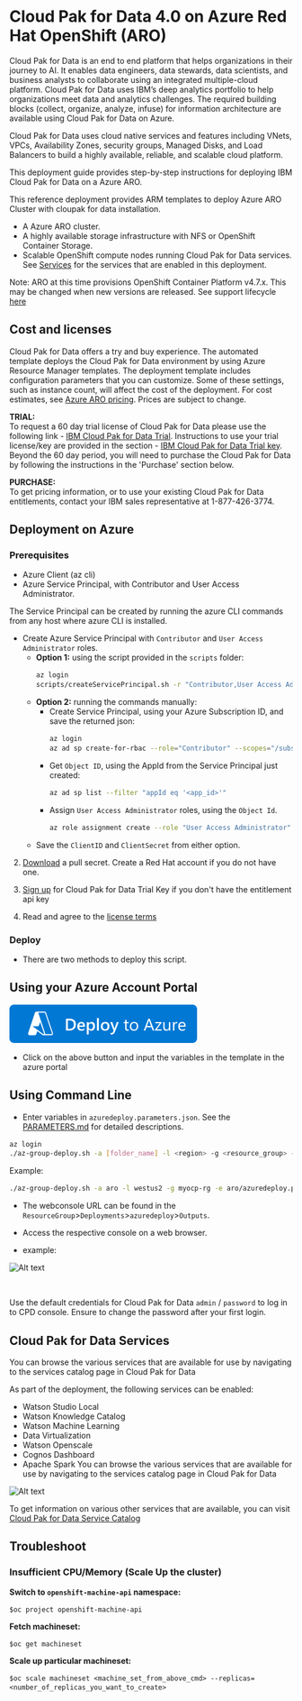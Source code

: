 # Cloud Pak for Data 4.0 on Azure Red Hat OpenShift (ARO)

Cloud Pak for Data is an end to end platform that helps organizations in their journey to AI. It enables data engineers, data stewards, data scientists, and business analysts to collaborate using an integrated multiple-cloud platform.
Cloud Pak for Data uses IBM’s deep analytics portfolio to help organizations meet data and analytics challenges. The required building blocks (collect, organize, analyze, infuse) for information architecture are available using Cloud Pak for Data on Azure.

Cloud Pak for Data uses cloud native services and features including VNets, VPCs, Availability Zones, security groups, Managed Disks, and Load Balancers to build a highly available, reliable, and scalable cloud platform.

This deployment guide provides step-by-step instructions for deploying IBM Cloud Pak for Data on a Azure ARO.

This reference deployment provides ARM templates to deploy Azure ARO Cluster with cloupak for data installation.

 - A Azure ARO cluster.
 - A highly available storage infrastructure with NFS or OpenShift Container Storage.
 - Scalable OpenShift compute nodes running Cloud Pak for Data services. See [Services](#cloud-pak-for-data-services) for the services that are enabled in this deployment.
 
 Note: ARO at this time provisions OpenShift Container Platform v4.7.x. This may be changed when new versions are released. See support lifecycle [here](https://docs.microsoft.com/en-us/azure/openshift/support-lifecycle)

## Cost and licenses
Cloud Pak for Data offers a try and buy experience.
The automated template deploys the Cloud Pak for Data environment by using Azure Resource Manager templates.
The deployment template includes configuration parameters that you can customize. Some of these settings, such as instance count, will affect the cost of the deployment. For cost estimates, see [Azure ARO pricing](https://azure.microsoft.com/en-in/pricing/details/openshift/). Prices are subject to change.

**TRIAL:**<br/>
To request a 60 day trial license of Cloud Pak for Data please use the following link - [IBM Cloud Pak for Data Trial](https://www.ibm.com/account/reg/us-en/signup?formid=urx-42212).
Instructions to use your trial license/key are provided in the section - [IBM Cloud Pak for Data Trial key](#IBM-Cloud-Pak-for-Data-Trial-key).
Beyond the 60 day period, you will need to purchase the Cloud Pak for Data by following the instructions in the 'Purchase' section below.

**PURCHASE:**<br/>
To get pricing information, or to use your existing Cloud Pak for Data entitlements, contact your IBM sales representative at 1-877-426-3774. 

## Deployment on Azure

### Prerequisites
- Azure Client (az cli)
- Azure Service Principal, with Contributor and User Access Administrator.

The Service Principal can be created by running the azure CLI commands from any host where azure CLI is installed.

  * Create Azure Service Principal with `Contributor` and `User Access Administrator` roles.
    * **Option 1:** using the script provided in the `scripts` folder:
      ```bash
      az login
      scripts/createServicePrincipal.sh -r "Contributor,User Access Administrator"
      ```
    * **Option 2:** running the commands manually:
      * Create Service Principal, using your Azure Subscription ID, and save the returned json:
        ```bash
        az login
        az ad sp create-for-rbac --role="Contributor" --scopes="/subscriptions/<subscription_id>"
        ```
      * Get `Object ID`, using the AppId from the Service Principal just created:
        ```bash
        az ad sp list --filter "appId eq '<app_id>'"
        ```
      * Assign `User Access Administrator` roles, using the `Object Id`.
        ```bash
        az role assignment create --role "User Access Administrator" --assignee-object-id "<object_id>"
        ```
    * Save the `ClientID` and `ClientSecret` from either option.

2. [Download](https://cloud.redhat.com/openshift/install/pull-secret) a pull secret. Create a Red Hat account if you do not have one.

3. [Sign up](https://www.ibm.com/account/reg/us-en/signup?formid=urx-42212) for Cloud Pak for Data Trial Key if you don't have the entitlement api key

4. Read and agree to the [license terms](https://ibm.biz/BdqyB2)

### Deploy

* There are two methods to deploy this script. 

## Using your Azure Account Portal

[![Deploy To Azure](https://raw.githubusercontent.com/Azure/azure-quickstart-templates/master/1-CONTRIBUTION-GUIDE/images/deploytoazure.svg?sanitize=true)](https://portal.azure.com/#create/Microsoft.Template/uri/https%3A%2F%2Fraw.githubusercontent.com%2FCPD4.0_ARO_DEV%2Fmanaged-openshift%2Fazure%2Farm%2Faro%2Fazuredeploy.json)


* Click on the above button and input the variables in the template in the azure portal 

## Using Command Line


* Enter variables in `azuredeploy.parameters.json`. See the [PARAMETERS.md](./PARAMETERS.md) for detailed descriptions.
```bash
az login
./az-group-deploy.sh -a [folder_name] -l <region> -g <resource_group> -e /path/to/parameters_file
```
Example:
```bash
./az-group-deploy.sh -a aro -l westus2 -g myocp-rg -e aro/azuredeploy.parameters.json
```

* The webconsole URL can be found in the `ResourceGroup`>`Deployments`>`azuredeploy`>`Outputs`.

* Access the respective console on a web browser.
* example:

![Alt text](images/Output.png?raw=true "output")

<br/>

Use the default credentials for Cloud Pak for Data `admin` / `password` to log in to CPD console. Ensure to change the password after your first login.

## Cloud Pak for Data Services

You can browse the various services that are available for use by navigating to the services catalog page in Cloud Pak for Data


As part of the deployment, the following services can be enabled:

 - Watson Studio Local
 - Watson Knowledge Catalog
 - Watson Machine Learning
 - Data Virtualization
 - Watson Openscale
 - Cognos Dashboard
 - Apache Spark
You can browse the various services that are available for use by navigating to the services catalog page in Cloud Pak for Data

![Alt text](images/services.png?raw=true "parameters2")



To get information on various other services that are available, you can visit [Cloud Pak for Data Service Catalog](https://www.ibm.com/support/producthub/icpdata/docs/content/SSQNUZ_current/cpd/svc/services.html)

## Troubleshoot 

### Insufficient CPU/Memory (Scale Up the cluster)
**Switch to `openshift-machine-api` namespace:**
```
$oc project openshift-machine-api
```

**Fetch machineset:**
```
$oc get machineset
```

**Scale up particular machineset:**
```
$oc scale machineset <machine_set_from_above_cmd> --replicas=<number_of_replicas_you_want_to_create>
```
